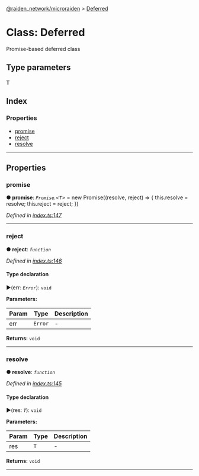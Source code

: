 [@raiden_network/microraiden](../README.md) > [Deferred](../classes/deferred.md)



# Class: Deferred


Promise-based deferred class

## Type parameters
#### T 
## Index

### Properties

* [promise](deferred.md#promise)
* [reject](deferred.md#reject)
* [resolve](deferred.md#resolve)



---
## Properties
<a id="promise"></a>

###  promise

**●  promise**:  *`Promise`.<`T`>*  =  new Promise<T>((resolve, reject) => {
    this.resolve = resolve;
    this.reject = reject;
  })

*Defined in [index.ts:147](https://github.com/raiden-network/microraiden/blob/615c038/microraiden/webui/microraiden/src/index.ts#L147)*





___

<a id="reject"></a>

###  reject

**●  reject**:  *`function`* 

*Defined in [index.ts:146](https://github.com/raiden-network/microraiden/blob/615c038/microraiden/webui/microraiden/src/index.ts#L146)*


#### Type declaration
►(err: *`Error`*): `void`



**Parameters:**

| Param | Type | Description |
| ------ | ------ | ------ |
| err | `Error`   |  - |





**Returns:** `void`






___

<a id="resolve"></a>

###  resolve

**●  resolve**:  *`function`* 

*Defined in [index.ts:145](https://github.com/raiden-network/microraiden/blob/615c038/microraiden/webui/microraiden/src/index.ts#L145)*


#### Type declaration
►(res: *`T`*): `void`



**Parameters:**

| Param | Type | Description |
| ------ | ------ | ------ |
| res | `T`   |  - |





**Returns:** `void`






___


